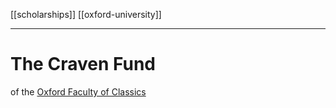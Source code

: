 [[scholarships]]
[[oxford-university]]
***
# The Craven Fund 
of the [Oxford Faculty of Classics](oxford-classics-department.md)
